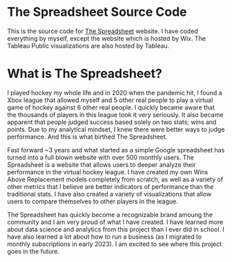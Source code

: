 # The Spreadsheet Source Code

This is the source code for [The Spreadsheet](https://www.thespreadsheet.net) website. I have coded everything by myself, except the website which is hosted by Wix. The Tableau Public visualizations are also hosted by Tableau.

# What is The Spreadsheet?

I played hockey my whole life and in 2020 when the pandemic hit, I found a Xbox league that allowed myself and 5 other real people to play a virtual game of hockey against 6 other real people. I quickly became aware that the thousands of players in this league took it very seriously. It also became apparent that people judged success based solely on two stats; wins and points. Due to my analytical mindset, I knew there were better ways to judge performance. And this is what birthed The Spreadsheet.

Fast forward ~3 years and what started as a simple Google spreadsheet has turned into a full blown website with over 500 monthly users. The Spreadsheet is a website that allows users to deeper analyze their performance in the virtual hockey league. I have created my own Wins Above Replacement models completely from scratch, as well as a variety of other metrics that I believe are better indicators of performance than the traditional stats. I have also created a variety of visualizations that allow users to compare themselves to other players in the league.

The Spreadsheet has quickly become a recognizable brand amoung the community and I am very proud of what I have created. I have learned more about data science and analytics from this project than I ever did in school. I have also learned a lot about how to run a business (as I migrated to monthly subscriptions in early 2023). I am excited to see where this project goes in the future.